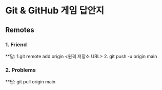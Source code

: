 # Git & GitHub 게임 답안지

## Remotes

### 1. Friend

**답: 1.git remote add origin <원격 저장소 URL> 2. git push -u origin main

### 2. Problems

**답: git pull origin main